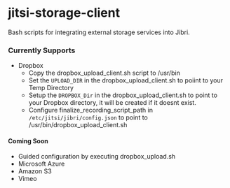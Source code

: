 # jitsi-storage-client
Bash scripts for integrating external storage services into Jibri.

### Currently Supports ###
* Dropbox
  * Copy the dropbox_upload_client.sh script to /usr/bin
  * Set the ``UPLOAD_DIR`` in the dropbox_upload_client.sh to poiint to your Temp Directory
  * Setup the ``DROPBOX_Dir`` in the dropbox_upload_client.sh to point to your Dropbox directory, it will be created if it doesnt exist.
  * Configure finalize_recording_script_path in ``/etc/jitsi/jibri/config.json`` to point to  /usr/bin/dropbox_upload_client.sh

#### Coming Soon ####
* Guided configuration by executing dropbox_upload.sh
* Microsoft Azure
* Amazon S3
* Vimeo

